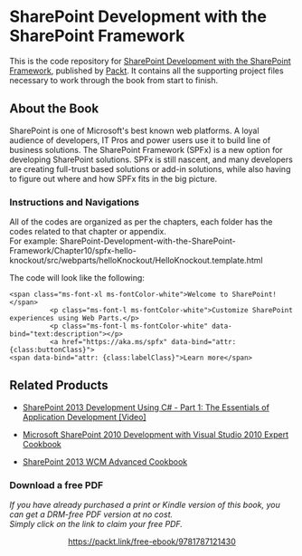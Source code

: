 # SharePoint Development with the SharePoint Framework
This is the code repository for [SharePoint Development with the SharePoint Framework](https://www.packtpub.com/web-development/sharepoint-development-sharepoint-framework?utm_source=github&utm_medium=repository&utm_campaign=9781787121430), published by [Packt](https://www.packtpub.com/). It contains all the supporting project files necessary to work through the book from start to finish.
## About the Book
SharePoint is one of Microsoft's best known web platforms. A loyal audience of developers, IT Pros and power users use it to build line of business solutions.
The SharePoint Framework (SPFx) is a new option for developing SharePoint solutions. SPFx is still nascent, and many developers are creating full-trust based solutions or add-in solutions, while also having to figure out where and how SPFx fits in the big picture.
### Instructions and Navigations
All of the codes are organized as per the chapters, each folder has the codes related to that chapter or appendix.                   
For example: SharePoint-Development-with-the-SharePoint-Framework/Chapter10/spfx-hello-knockout/src/webparts/helloKnockout/HelloKnockout.template.html

The code will look like the following:
```
<span class="ms-font-xl ms-fontColor-white">Welcome to SharePoint!</span>
          <p class="ms-font-l ms-fontColor-white">Customize SharePoint experiences using Web Parts.</p>
          <p class="ms-font-l ms-fontColor-white" data-bind="text:description"></p>
          <a href="https://aka.ms/spfx" data-bind="attr: {class:buttonClass}">
<span data-bind="attr: {class:labelClass}">Learn more</span>
```

## Related Products
 
  
* [SharePoint 2013 Development Using C# - Part 1: The Essentials of Application Development [Video]](https://www.packtpub.com/big-data-and-business-intelligence/sharepoint-2013-development-using-c-part-1-essentials-application?utm_source=github&utm_medium=repository&utm_campaign=9781787126350)
  
  
* [Microsoft SharePoint 2010 Development with Visual Studio 2010 Expert Cookbook](https://www.packtpub.com/application-development/microsoft-sharepoint-2010-development-visual-studio-2010-expert-cookbook?utm_source=github&utm_medium=repository&utm_campaign=9781849684583)
  
  
* [SharePoint 2013 WCM Advanced Cookbook](https://www.packtpub.com/application-development/sharepoint-2013-wcm-advanced-cookbook?utm_source=github&utm_medium=repository&utm_campaign=9781849686587)
### Download a free PDF

 <i>If you have already purchased a print or Kindle version of this book, you can get a DRM-free PDF version at no cost.<br>Simply click on the link to claim your free PDF.</i>
<p align="center"> <a href="https://packt.link/free-ebook/9781787121430">https://packt.link/free-ebook/9781787121430 </a> </p>